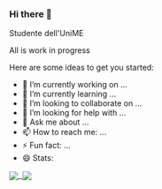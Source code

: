 ### Hi there 👋
Studente dell'UniME

<!--
**AndreaDiPietro92/AndreaDiPietro92** is a ✨ _special_ ✨ repository because its `README.md` (this file) appears on your GitHub profile.
-->
All is work in progress

Here are some ideas to get you started:

- 🔭 I’m currently working on ...
- 🌱 I’m currently learning ...
- 👯 I’m looking to collaborate on ...
- 🤔 I’m looking for help with ...
- 💬 Ask me about ...
- 📫 How to reach me: ...
- ⚡ Fun fact: ...
- 😄 Stats:

<a href="https://github.com/AndreaDiPietro92">
  <img align="center" src="https://github-readme-stats-sigma-five.vercel.app/api?username=AndreaDiPietro92&count_private=true&show_icons=true&theme=nord" />
</a>
<a href="https://github.com/AndreaDiPietro92">
  <img align="center" src="https://github-readme-stats-sigma-five.vercel.app/api/top-langs/?username=AndreaDiPietro92&layout=compact&theme=nord" />
</a>
